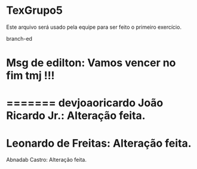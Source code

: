 # TexGrupo5

Este arquivo será usado pela equipe para ser feito o primeiro exercício. 

branch-ed

# Msg de edilton: Vamos vencer no fim tmj !!!
=======
devjoaoricardo
João Ricardo Jr.: Alteração feita.
=======
Leonardo de Freitas: Alteração feita.
=======
Abnadab Castro: Alteração feita.



